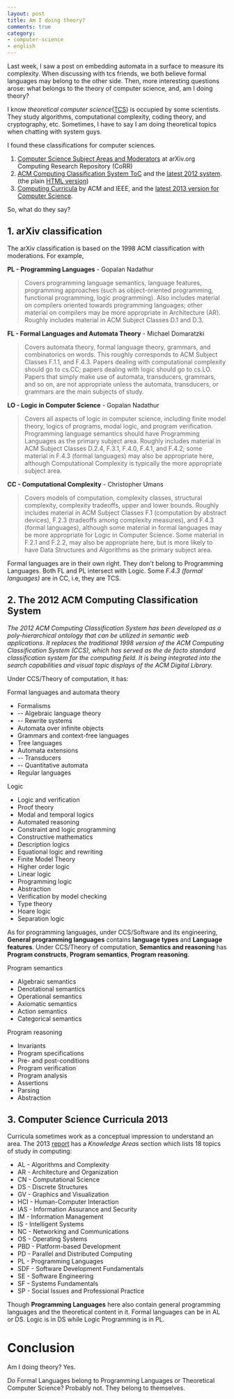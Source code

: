 ```yaml
---
layout: post
title: Am I doing theory?
comments: true
category:
- computer-science
- english
---
```


Last week, I saw a post on embedding automata in a surface to measure its complexity. When discussing with tcs friends, we both believe formal languages may belong to the other side. Then, more interesting questions arose: what belongs to the theory of computer science, and, am I doing theory?

I know _theoretical computer science_([TCS](https://en.wikipedia.org/wiki/Theoretical_computer_science)) is occupied by some scientists. They study algorithms, computational complexity, coding theory, and cryptography, etc. Sometimes, I have to say I am doing theoretical topics when chatting with system guys.

I found these classifications for computer sciences.

1. [Computer Science Subject Areas and Moderators](https://arxiv.org/corr/subjectclasses) at arXiv.org Computing Research Repository (CoRR) 
2. [ACM Computing Classification System ToC](https://www.acm.org/about-acm/class) and the [latest 2012 system](https://www.acm.org/publications/class-2012). (the plain [HTML version](https://cran.r-project.org/web/classifications/ACM.html))
3. [Computing Curricula](https://www.acm.org/education/curricula-recommendations) by ACM and IEEE, and the [latest 2013 version for Computer Science](https://www.acm.org/binaries/content/assets/education/cs2013_web_final.pdf).

So, what do they say?

## 1. arXiv classification

The arXiv classification is based on the 1998 ACM classification with moderations. For example,

**PL - Programming Languages** - Gopalan Nadathur
> Covers programming language semantics, language features, programming approaches (such as object-oriented programming, functional programming, logic programming). Also includes material on compilers oriented towards programming languages; other material on compilers may be more appropriate in Architecture (AR). Roughly includes material in ACM Subject Classes D.1 and D.3.

**FL - Formal Languages and Automata Theory** - Michael Domaratzki
> Covers automata theory, formal language theory, grammars, and combinatorics on words. This roughly corresponds to ACM Subject Classes F.1.1, and F.4.3. Papers dealing with computational complexity should go to cs.CC; papers dealing with logic should go to cs.LO. Papers that simply make use of automata, transducers, grammars, and so on, are not appropriate unless the automata, transducers, or grammars are the main subjects of study.

**LO - Logic in Computer Science** - Gopalan Nadathur
> Covers all aspects of logic in computer science, including finite model theory, logics of programs, modal logic, and program verification. Programming language semantics should have Programming Languages as the primary subject area. Roughly includes material in ACM Subject Classes D.2.4, F.3.1, F.4.0, F.4.1, and F.4.2; some material in F.4.3 (formal languages) may also be appropriate here, although Computational Complexity is typically the more appropriate subject area.

**CC - Computational Complexity** - Christopher Umans
> Covers models of computation, complexity classes, structural complexity, complexity tradeoffs, upper and lower bounds. Roughly includes material in ACM Subject Classes F.1 (computation by abstract devices), F.2.3 (tradeoffs among complexity measures), and F.4.3 (formal languages), although some material in formal languages may be more appropriate for Logic in Computer Science. Some material in F.2.1 and F.2.2, may also be appropriate here, but is more likely to have Data Structures and Algorithms as the primary subject area.

Formal languages are in their own right. They don't belong to Programming Languages. Both FL and PL intersect with Logic. Some _F.4.3 (formal languages)_ are in CC, i.e, they are TCS.

## 2. The 2012 ACM Computing Classification System

_The 2012 ACM Computing Classification System has been developed as a poly-hierarchical ontology that can be utilized in semantic web applications. It replaces the traditional 1998 version of the ACM Computing Classification System (CCS), which has served as the de facto standard classification system for the computing field. It is being integrated into the search capabilities and visual topic displays of the ACM Digital Library._

Under CCS/Theory of computation, it has:

Formal languages and automata theory
- Formalisms
- -- Algebraic language theory
- -- Rewrite systems
- Automata over infinite objects
- Grammars and context-free languages
- Tree languages
- Automata extensions
- -- Transducers
- -- Quantitative automata
- Regular languages

Logic
- Logic and verification
- Proof theory
- Modal and temporal logics
- Automated reasoning
- Constraint and logic programming
- Constructive mathematics
- Description logics
- Equational logic and rewriting
- Finite Model Theory
- Higher order logic
- Linear logic
- Programming logic
- Abstraction
- Verification by model checking
- Type theory
- Hoare logic
- Separation logic

As for programming languages, under CCS/Software and its engineering, **General programming languages** contains **language types** and **Language features**. Under CCS/Theory of computation, **Semantics and reasoning** has **Program constructs**, **Program semantics**, **Program reasoning**.

Program semantics
- Algebraic semantics
- Denotational semantics
- Operational semantics
- Axiomatic semantics
- Action semantics
- Categorical semantics

Program reasoning
- Invariants
- Program specifications
- Pre- and post-conditions
- Program verification
- Program analysis
- Assertions
- Parsing
- Abstraction

## 3. Computer Science Curricula 2013

Curricula sometimes work as a conceptual impression to understand an area. The 2013 [report](https://www.acm.org/binaries/content/assets/education/cs2013_web_final.pdf) has a _Knowledge Areas_ section which lists 18 topics of study in computing: 

- AL - Algorithms and Complexity
- AR - Architecture and Organization
- CN - Computational Science
- DS - Discrete Structures
- GV - Graphics and Visualization
- HCI - Human-Computer Interaction
- IAS - Information Assurance and Security
- IM - Information Management
- IS - Intelligent Systems
- NC - Networking and Communications
- OS - Operating Systems
- PBD - Platform-based Development
- PD - Parallel and Distributed Computing
- PL - Programming Languages
- SDF - Software Development Fundamentals
- SE - Software Engineering
- SF - Systems Fundamentals
- SP - Social Issues and Professional Practice

Though **Programming Languages** here also contain general programming languages and the theoretical content in it. Formal languages can be in AL or DS. Logic is in DS while Logic Programming is in PL.

# Conclusion

Am I doing theory? 
Yes.

Do Formal Languages belong to Programming Languages or Theoretical Computer Science?
Probably not. They belong to themselves.